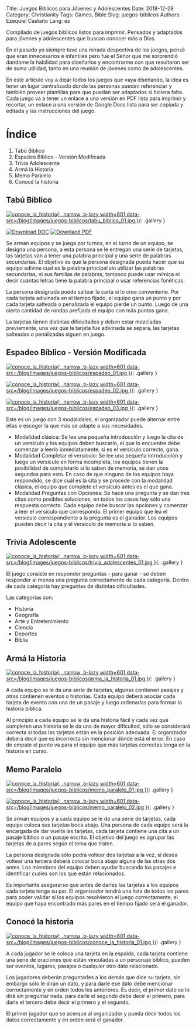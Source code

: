 Title: Juegos Bíblicos para Jóvenes y Adolescentes
Date: 2018-12-28
Category: Christianity
Tags: Games, Bible
Slug: juegos-biblicos
Authors: Ezequiel Castaño
Lang: es

Compilado de juegos bíblicos listos para imprimir. Pensados y adaptados para jóvenes y adolescentes que buscan conocer más a Dios.

<!-- PELICAN_END_SUMMARY -->

En el pasado yo siempre tuve una mirada despectiva de los juegos, pensé que eran innecesarios e infantiles pero fue el Señor que me sorprendió dandome la habilidad para diseñarlos y encontrarme con que resultaron ser de suma utilidad, tanto en una reunión de jóvenes como de adolescentes.

En este artículo voy a dejar todos los juegos que vaya diseñando, la idea es tener un lugar centralizado donde las personas puedan referenciar y también proveer plantillas para que puedan ser adaptados si hiciera falta. Cada juego va a tener un enlace a una versión en PDF lista para imprimir y recortar, un enlace a una versión de Google Docs lista para ser copiada y editada y las instrucciones del juego. 

# Índice

1. Tabú Bíblico
2. Espadeo Bíblico - Versión Modificada
3. Trivia Adolescente
4. Armá la Historia
5. Memo Paralelo
6. Conocé la historia

## Tabú Bíblico

[![conoce_la_historia]({attach}images/juegos-biblicos/tabu_biblico_01-thumbnail.jpg){: .narrow .b-lazy width=601 data-src=/blog/images/juegos-biblicos/tabu_biblico_01.jpg  }](/blog/images/juegos-biblicos/tabu_biblico_01.jpg){: .gallery }

[![Download DOC](/theme/images/DOC.svg")](/link/tabu-biblico)
[![Downlaod PDF](/theme/images/PDF.svg")](/link/tabu-biblico-pdf)

Se arman equipos y se juega por turnos, en el turno de un equipo, se designa una persona, a esta persona se le entregan una serie de tarjetas, las tarjetas van a tener una palabra principal y una serie de palabras secundarias. El objetivo es que la persona designada pueda hacer que su equipo adivine cual es la palabra principal sin utilizar las palabras secundarias, ni sus familias de palabras, tampoco puede usar mímica ni decir cuántas letras tiene la palabra principal o usar referencias fonéticas.

La persona designada puede saltear la carta si lo cree conveniente. Por cada tarjeta adivinada en el tiempo fijado, el equipo gana un punto y por cada tarjeta salteada o penalizada el equipo pierde un punto. Luego de una cierta cantidad de rondas prefijada el equipo con más puntos gana.

La tarjetas tienen distintas dificultades y deben estar mezcladas previamente, una vez que la tarjeta fue adivinada se separa, las tarjetas salteadas o penalizadas siguen en juego.

## Espadeo Bíblico - Versión Modificada

[![conoce_la_historia]({attach}images/juegos-biblicos/espadeo_01-thumbnail.jpg){: .narrow .b-lazy width=601 data-src=/blog/images/juegos-biblicos/espadeo_01.jpg  }](/blog/images/juegos-biblicos/espadeo_01.jpg){: .gallery }

[![conoce_la_historia]({attach}images/juegos-biblicos/espadeo_02-thumbnail.jpg){: .narrow .b-lazy width=601 data-src=/blog/images/juegos-biblicos/espadeo_02.jpg  }](/blog/images/juegos-biblicos/espadeo_02.jpg){: .gallery }

[![conoce_la_historia]({attach}images/juegos-biblicos/espadeo_03-thumbnail.jpg){: .narrow .b-lazy width=601 data-src=/blog/images/juegos-biblicos/espadeo_03.jpg  }](/blog/images/juegos-biblicos/espadeo_03.jpg){: .gallery }

Este es un juego con 3 modalidales, el organizador puede alternar entre ellas o escoger la que más se adapte a sus necesidades.

- Modalidad clásica: Se lee una pequeña introducción y luego la cita de un versículo y los equipos deben buscarlo, el que lo encuentre debe comenzar a leerlo inmediatamente, si es el versículo correcto, gana.
- Modalidad Completar el versículo: Se lee una pequeña introducción y luego un versículo en forma incompleta, los equipos tienen la posibilidad de completarlo si lo saben de memoria, se dan unos segundos para esto. En caso de que ninguno de los equipos haya respondido, se dice cuál es la cita y se procede con la modalidad clásica, el equipo que complete el versículo antes es el que gana.
- Modalidad Preguntas con Opciones: Se hace una pregunta y se dan tres citas como posibles soluciones, en todos los casos hay sólo una respuesta correcta. Cada equipo debe buscar las opciones y comenzar a leer el versículo que corresponda. El primer equipo que lea el versículo correspondiente a la pregunta es el ganador. Los equipos pueden decir la cita y el versículo de memoria si lo saben.

## Trivia Adolescente

[![conoce_la_historia]({attach}images/juegos-biblicos/trivia_adolescentes_01-thumbnail.jpg){: .narrow .b-lazy width=601 data-src=/blog/images/juegos-biblicos/trivia_adolescentes_01.jpg  }](/blog/images/juegos-biblicos/trivia_adolescentes_01.jpg){: .gallery }

El juego consiste en responder preguntas - para ganar - se deben responder al menos una pregunta correctamente de cada categoría. Dentro de cada categoría hay preguntas de distintas dificultades.

Las categorías son:

- Historia
- Geografía
- Arte y Entretenimiento
- Ciencia
- Deportes
- Biblia

## Armá la Historia

[![conoce_la_historia]({attach}images/juegos-biblicos/arma_la_historia_01-thumbnail.jpg){: .narrow .b-lazy width=601 data-src=/blog/images/juegos-biblicos/arma_la_historia_01.jpg  }](/blog/images/juegos-biblicos/arma_la_historia_01.jpg){: .gallery }

A cada equipo se le da una serie de tarjetas, algunas contienen pasajes y otras contienen eventos o historias. Cada equipo deberá asociar cada tarjeta de evento con una de un pasaje y luego ordenarlas para formar la historia bíblica.

Al principio a cada equipo se le da una historia fácil y cada vez que completen una historia se le da una de mayor dificultad, sólo se considerará correcta si todas las tarjetas están en la posición adecuada. El organizador deberá decir que es incorrecta sin mencionar dónde está el error. En caso de empate el punto va para el equipo que más tarjetas correctas tenga en la historia en curso.

## Memo Paralelo

[![conoce_la_historia]({attach}images/juegos-biblicos/memo_paralelo_01-thumbnail.jpg){: .narrow .b-lazy width=601 data-src=/blog/images/juegos-biblicos/memo_paralelo_01.jpg  }](/blog/images/juegos-biblicos/memo_paralelo_01.jpg){: .gallery }

[![conoce_la_historia]({attach}images/juegos-biblicos/memo_paralelo_02-thumbnail.jpg){: .narrow .b-lazy width=601 data-src=/blog/images/juegos-biblicos/memo_paralelo_02.jpg  }](/blog/images/juegos-biblicos/memo_paralelo_02.jpg){: .gallery }

Se arman equipos y a cada equipo se le da una serie de tarjetas, cada equipo coloca sus tarjetas boca abajo. Una persona de cada equipo será la encargada de dar vuelta las tarjetas, cada tarjeta contiene una cita a un pasaje bíblico o un pasaje escrito. El objetivo del juego es agrupar las tarjetas de a pares según el tema que traten. 

La persona designada sólo podrá voltear dos tarjetas a la vez, si desea voltear una tercera deberá colocar boca abajo alguna de las otras dos antes. Los miembros del equipo deben ayudar buscando los pasajes e identificar cuales son los que están relacionados.

Es importante asegurarse que antes de darles las tarjetas a los equipos cada tarjeta tenga su par. El organizador tendrá una lista de todos los pares para poder validar si los equipos resolvieron el juego correctamente, el equipo que haya encontrado más pares en el tiempo fijado será el ganador.

## Conocé la historia

[![conoce_la_historia]({attach}images/juegos-biblicos/conoce_la_historia_01-thumbnail.jpg){: .narrow .b-lazy width=601 data-src=/blog/images/juegos-biblicos/conoce_la_historia_01.jpg  }](/blog/images/juegos-biblicos/conoce_la_historia_01.jpg){: .gallery }

A cada jugador se le coloca una tarjeta en la espalda, cada tarjeta contiene una serie de oraciones que están vinculadas a un personaje bíblico, pueden ser eventos, lugares, pasajes o cualquier otro dato relacionado.

Los jugadores deberán preguntarles a los demás que dice su tarjeta, sin embargo sólo le dirán un dato, y para darle ese dato debe mencionar correctamente y en orden todos los anteriores. Es decir, el primer dato se lo dirá sin preguntar nada, para darle el segundo debe decir el primero, para darle el tercero debe decir el primero y el segundo.

El primer jugador que se acerque al organizador y pueda decir todos los datos correctamente y en orden será el ganador.
